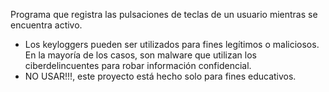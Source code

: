 Programa  que registra las pulsaciones de teclas de un usuario mientras se encuentra activo.
- Los keyloggers pueden ser utilizados para fines legítimos o maliciosos. En la mayoría de los casos, son malware que utilizan los ciberdelincuentes para robar información confidencial.
- NO USAR!!!, este proyecto está hecho solo para fines educativos.
